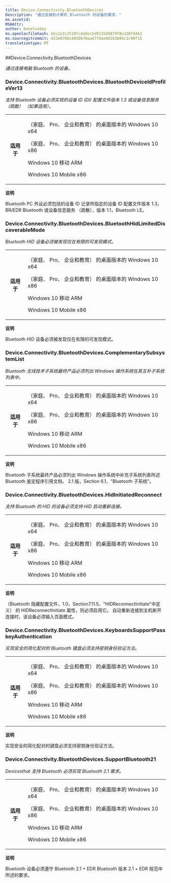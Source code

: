 ```yaml
---
title: Device.Connectivity.BluetoothDevices
Description: "通过连接到计算机 Bluetooth 的设备的要求。"
ms.assetid: 
MSHAttr: 
author: beneluxboy
ms.openlocfilehash: b5c2a3c2510fcdabbc5d9115d9879f8e328f4463
ms.sourcegitcommit: d33e870dc4850bf0ea47fdae0d163b04c1c90f15
translationtype: MT
---
```

<!--
# Device.Connectivity.BluetoothDevices

 - [Device.Connectivity.BluetoothDevices](#device.connectivity.bluetoothdevices)
-->

<a name="device.connectivity.bluetoothdevices"></a>
##Device.Connectivity.BluetoothDevices

*通过连接电脑 Bluetooth 的设备。*

### <a name="deviceconnectivitybluetoothdevicesbluetoothdeviceidprofilever13"></a>Device.Connectivity.BluetoothDevices.BluetoothDeviceIdProfileVer13

*支持 Bluetooth 设备必须实现的设备 ID (DI) 配置文件版本 1.3 或设备信息服务 （疏散） （如果适用）。*

<table>
<tr>
<th>适用于</th>
<td>
<p>（家庭、 Pro、 企业和教育） 的桌面版本的 Windows 10 x64</p>
<p>（家庭、 Pro、 企业和教育） 的桌面版本的 Windows 10 x86</p>
<p>Windows 10 移动 ARM</p>
<p>Windows 10 Mobile x86</p>
</td></tr></table>

**说明**

Bluetooth PC 外设必须包括的设备 ID 记录所指定的设备 ID 配置文件版本 1.3，BR/EDR Bluetooth 或设备信息服务 （疏散），版本 1.1，Bluetooth LE。

### <a name="deviceconnectivitybluetoothdevicesbluetoothhidlimiteddiscoverablemode"></a>Device.Connectivity.BluetoothDevices.BluetoothHidLimitedDiscoverableMode

*Bluetooth HID 设备必须被发现仅在有限的可发现模式。*

<table>
<tr>
<th>适用于</th>
<td>
<p>（家庭、 Pro、 企业和教育） 的桌面版本的 Windows 10 x64</p>
<p>（家庭、 Pro、 企业和教育） 的桌面版本的 Windows 10 x86</p>
<p>Windows 10 移动 ARM</p>
<p>Windows 10 Mobile x86</p>
</td></tr></table>

**说明**

Bluetooth HID 设备必须被发现仅在有限的可发现模式。

### <a name="deviceconnectivitybluetoothdevicescomplementarysubsystemlist"></a>Device.Connectivity.BluetoothDevices.ComplementarySubsystemList

*Bluetooth 无线技术子系统最终产品必须列出 Windows 操作系统在其互补子系统列表中。*

<table>
<tr>
<th>适用于</th>
<td>
<p>（家庭、 Pro、 企业和教育） 的桌面版本的 Windows 10 x64</p>
<p>（家庭、 Pro、 企业和教育） 的桌面版本的 Windows 10 x86</p>
<p>Windows 10 移动 ARM</p>
<p>Windows 10 Mobile x86</p>
</td></tr></table>

**说明**

Bluetooth 子系统最终产品必须列出 Windows 操作系统中补充子系统列表所述 Bluetooth 鉴定程序引用文档、 2.1 版，Section 6.1、"Bluetooth 子系统"。

### <a name="deviceconnectivitybluetoothdeviceshidinitiatedreconnect"></a>Device.Connectivity.BluetoothDevices.HidInitiatedReconnect

*支持 Bluetooth 的 HID 的设备必须支持 HID 启动重新连接。*

<table>
<tr>
<th>适用于</th>
<td>
<p>（家庭、 Pro、 企业和教育） 的桌面版本的 Windows 10 x64</p>
<p>（家庭、 Pro、 企业和教育） 的桌面版本的 Windows 10 x86</p>
<p>Windows 10 移动 ARM</p>
<p>Windows 10 Mobile x86</p>
</td></tr></table>

**说明**

（Bluetooth 隐藏配置文件，1.0，Section7.11.5、"HIDReconnectInitiate"中定义） 的 HIDReconnectInitiate 属性，则必须启用它。 自动重新连接到主机断开连接时，该设备必须输入页面模式。

### <a name="deviceconnectivitybluetoothdeviceskeyboardssupportpasskeyauthentication"></a>Device.Connectivity.BluetoothDevices.KeyboardsSupportPasskeyAuthentication

*实现安全的简化配对的 Bluetooth 键盘必须支持密钥身份验证方法。*

<table>
<tr>
<th>适用于</th>
<td>
<p>（家庭、 Pro、 企业和教育） 的桌面版本的 Windows 10 x64</p>
<p>（家庭、 Pro、 企业和教育） 的桌面版本的 Windows 10 x86</p>
<p>Windows 10 移动 ARM</p>
<p>Windows 10 Mobile x86</p>
</td></tr></table>

**说明**

实现安全的简化配对的键盘必须支持密钥身份验证方法。

### <a name="deviceconnectivitybluetoothdevicessupportbluetooth21"></a>Device.Connectivity.BluetoothDevices.SupportBluetooth21

*Devicesthat 支持 Bluetooth 必须实现 Bluetooth 2.1 需求。*

<table>
<tr>
<th>适用于</th>
<td>
<p>（家庭、 Pro、 企业和教育） 的桌面版本的 Windows 10 x64</p>
<p>（家庭、 Pro、 企业和教育） 的桌面版本的 Windows 10 x86</p>
<p>Windows 10 移动 ARM</p>
<p>Windows 10 Mobile x86</p>
</td></tr></table>

**说明**

Bluetooth 设备必须遵守 Bluetooth 2.1 + EDR Bluetooth 版本 2.1 + EDR 规范中所述的要求。

